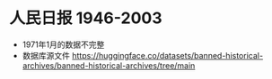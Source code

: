 # 人民日报 1946-2003

* 1971年1月的数据不完整
* 数据库源文件 https://huggingface.co/datasets/banned-historical-archives/banned-historical-archives/tree/main
